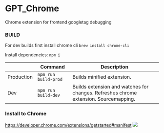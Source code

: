 # GPT_Chrome
Chrome extension for frontend googletag debugging

### BUILD
For dev builds first install chrome cli ```brew install chrome-cli```

Install dependencies: ```npm i```

|                |Command                         |Description                       |
|----------------|-------------------------------|-----------------------------|
|Production|``````npm run build-prod`````` |Builds minified extension.|
|Dev|```npm run build-dev``` |Builds extension and watches for changes. Refreshes chrome extension. Sourcemapping.|

### Install to Chrome
https://developer.chrome.com/extensions/getstarted#manifest
<img src="https://developer.chrome.com/static/images/get_started/load_extension.png">
